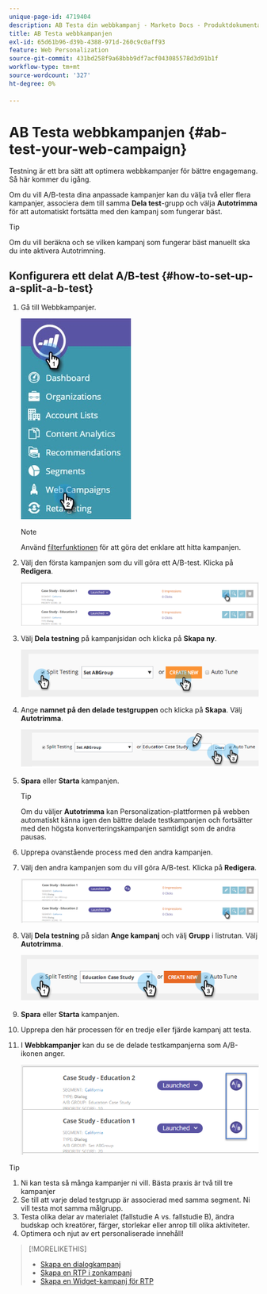 ```yaml
---
unique-page-id: 4719404
description: AB Testa din webbkampanj - Marketo Docs - Produktdokumentation
title: AB Testa webbkampanjen
exl-id: 65d61b96-d39b-4388-971d-260c9c0aff93
feature: Web Personalization
source-git-commit: 431bd258f9a68bbb9df7acf043085578d3d91b1f
workflow-type: tm+mt
source-wordcount: '327'
ht-degree: 0%

---
```


# AB Testa webbkampanjen {#ab-test-your-web-campaign}

Testning är ett bra sätt att optimera webbkampanjer för bättre engagemang. Så här kommer du igång.

Om du vill A/B-testa dina anpassade kampanjer kan du välja två eller flera kampanjer, associera dem till samma **Dela test**-grupp och välja **Autotrimma** för att automatiskt fortsätta med den kampanj som fungerar bäst.

>[!TIP]
>
>Om du vill beräkna och se vilken kampanj som fungerar bäst manuellt ska du inte aktivera Autotrimning.

## Konfigurera ett delat A/B-test {#how-to-set-up-a-split-a-b-test}

1. Gå till Webbkampanjer.

   ![](assets/web-campaigns-hand-2.jpg)

   >[!NOTE]
   >
   >Använd [filterfunktionen](/help/marketo/product-docs/web-personalization/working-with-web-campaigns/filter-web-campaigns.md) för att göra det enklare att hitta kampanjen.

1. Välj den första kampanjen som du vill göra ett A/B-test. Klicka på **Redigera**.

   ![](assets/image2016-11-4-13-3a46-3a37.png)

1. Välj **Dela testning** på kampanjsidan och klicka på **Skapa ny**.

   ![](assets/image2014-11-26-16-3a47-3a18.png)

1. Ange **namnet på den delade testgruppen** och klicka på **Skapa**. Välj **Autotrimma**.

   ![](assets/image2014-11-26-16-3a52-3a24.png)

1. **Spara** eller **Starta** kampanjen.

   >[!TIP]
   >
   >Om du väljer **Autotrimma** kan Personalization-plattformen på webben automatiskt känna igen den bättre delade testkampanjen och fortsätter med den högsta konverteringskampanjen samtidigt som de andra pausas.

1. Upprepa ovanstående process med den andra kampanjen.

1. Välj den andra kampanjen som du vill göra A/B-test. Klicka på **Redigera**.

   ![](assets/image2016-11-4-13-3a51-3a39.png)

1. Välj **Dela testning** på sidan **Ange kampanj** och välj **Grupp** i listrutan. Välj **Autotrimma**.

   ![](assets/image2014-11-26-17-3a2-3a17.png)

1. **Spara** eller **Starta** kampanjen.

1. Upprepa den här processen för en tredje eller fjärde kampanj att testa.

1. I **Webbkampanjer** kan du se de delade testkampanjerna som A/B-ikonen anger.

   ![](assets/image2016-11-4-13-3a55-3a5.png)

>[!TIP]
>
>1. Ni kan testa så många kampanjer ni vill. Bästa praxis är två till tre kampanjer
>1. Se till att varje delad testgrupp är associerad med samma segment. Ni vill testa mot samma målgrupp.
>1. Testa olika delar av materialet (fallstudie A vs. fallstudie B), ändra budskap och kreatörer, färger, storlekar eller anrop till olika aktiviteter.
>1. Optimera och njut av ert personaliserade innehåll!

>[!MORELIKETHIS]
>
>* [Skapa en dialogkampanj](/help/marketo/product-docs/web-personalization/working-with-web-campaigns/create-a-new-dialog-web-campaign.md)
>* [Skapa en RTP i zonkampanj](/help/marketo/product-docs/web-personalization/working-with-web-campaigns/create-a-new-in-zone-web-campaign.md)
>* [Skapa en Widget-kampanj för RTP](/help/marketo/product-docs/web-personalization/working-with-web-campaigns/create-a-new-widget-web-campaign.md)
